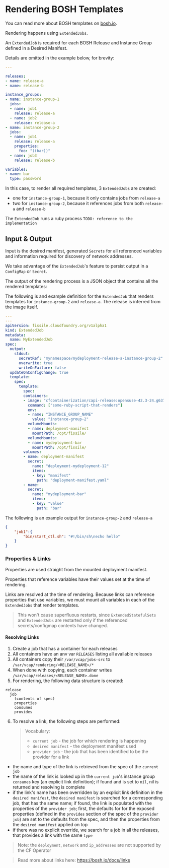 # Rendering BOSH Templates

You can read more about BOSH templates on [bosh.io](https://bosh.io/docs/jobs/#templates).

Rendering happens using `ExtendedJobs`.

An `ExtendedJob` is required for each BOSH Release and Instance Group defined in a Desired Manifest.

Details are omitted in the example below, for brevity:

```yaml
---

releases:
- name: release-a
- name: release-b

instance_groups:
- name: instance-group-1
  jobs:
  - name: job1
    release: release-a
  - name: job2
    release: release-a
- name: instance-group-2
  jobs:
  - name: job1
    release: release-a
    properties:
      foo: "((bar))"
  - name: job3
    release: release-b

variables:
- name: bar
  type: password
```

In this case, to render all required templates, 3 `ExtendedJobs` are created:
- one for  `instance-group-1`, because it only contains jobs from `release-a`
- two for `instance-group-2`, because it references jobs from both `release-a` and  `release-b`

The `ExtendedJob` runs a ruby process `TODO: reference to the implementation`

## Input & Output

Input is the desired manifest, generated `Secrets` for all referenced variables and information required for discovery of network addresses.

We take advantage of the `ExtendedJob`'s feature to persist output in a `ConfigMap` or `Secret`.

The output of the rendering process is a JSON object that contains all the rendered templates:

The following is and example definition for the `ExtendedJob` that renders templates for `instance-group-2` and `release-a`.
The release is inferred from the image itself.

```yaml
---
---
apiVersion: fissile.cloudfoundry.org/v1alpha1
kind: ExtendedJob
metadata:
  name: MyExtendedJob
spec:
  output:
    stdout:
      secretRef: "mynamespace/mydeployment-release-a-instance-group-2"
      overwrite: true
      writeOnFailure: false
  updateOnConfigChange: true
  template:
    spec:
      template:
        spec:
        containers:
        - image: "cfcontainerization/capi-release:opensuse-42.3-24.g63783b3-30.66-1.75.0"
          command: ["some-ruby-script-that-renders"]
          env:
          - name: "INSTANCE_GROUP_NAME"
            value: "instance-group-2"
          volumeMounts:
          - name: deployment-manifest
            mountPath: /opt/fissile/
          volumeMounts:
          - name: mydeployment-bar
            mountPath: /opt/fissile/
        volumes:
        - name: deployment-manifest
          secret:
            name: "deployment-mydeployment-12"
            items:
            - key: "manifest"
              path: "deployment-manifest.yaml"
        - name:
          secret:
            name: "mydeployment-bar"
            items:
            - key: "value"
              path: "bar"
```

The following is an example output for `instance-group-2` and `release-a`
```json
{
    "job1":{
        "bin/start_ctl.sh": "#!/bin/sh\necho hello"
    }
}
```

### Properties & Links 

Properties are used straight from the mounted deployment manifest.

Properties that reference variables have their values set at the time of rendering.

Links are resolved at the time of rendering. Because links can reference properties that use variables, we must mount all variables in each of the `ExtendedJobs` that render templates.

> This won't cause superfluous restarts, since `ExtendedStatefulSets` and `ExtendedJobs` are restarted only if the referenced secrets/configmap contents have changed.


#### Resolving Links

1. Create a job that has a container for each releases
2. All containers have an anv var `RELEASES` listing all available releases
3. All containers copy their `/var/vcap/jobs-src` to `/var/vcap/rendering/<RELEASE_NAME>/*`
4. When done with copying, each container writes `/var/vcap/releases/<RELEASE_NAME>.done`
5. For rendering, the following data structure is created:

```
release
  job
    (contents of spec)
    properties
    consumes
    provides
```

6. To resolve a link, the following steps are performed:

    > Vocabulary:
    > - `current job` - the job for which rendering is happening
    > - `desired manifest` - the deployment manifest used
    > - `provider job` - the job that has been identified to be the provider for a link

  - the name and type of the link is retrieved from the spec of the `current job`
  - the name of the link is looked up in the `current job`'s instance group `consumes` key (an explicit link definition); if found and is set to `nil`, nil is returned and resolving is complete
  - if the link's name has been overridden by an explicit link definition in the `desired manifest`, the `desired manifest` is searched for a corresponding job, that has the same name; if found, the link is populated with the properties of the `provider job`; first, the defaults for for the exposed properties (defined in the `provides` section of the spec of the `provider job`) are set to the defaults from the spec, and then the properties from the `desired manifest` applied on top
  - if there was no explicit override, we search for a job in all the releases, that provides a link with the same `type` 


  > Note: the `deployment`, `network` and `ip_addresses` are not supported by the CF Operator

  > Read more about links here: https://bosh.io/docs/links
